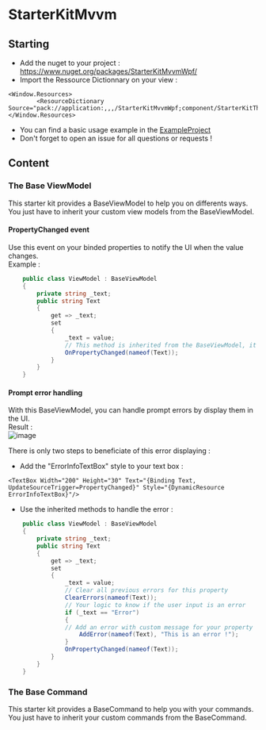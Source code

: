 # StarterKitMvvm

## Starting
* Add the nuget to your project : https://www.nuget.org/packages/StarterKitMvvmWpf/
* Import the Ressource Dictionnary on your view :
```xaml
<Window.Resources>
        <ResourceDictionary Source="pack://application:,,,/StarterKitMvvmWpf;component/StarterKitTheme.xaml"/>
</Window.Resources>
```
* You can find a basic usage example in the [ExampleProject](ExampleProject_Using_StarterKitMvvm)
* Don't forget to open an issue for all questions or requests !
## Content

### The Base ViewModel
This starter kit provides a BaseViewModel to help you on differents ways. <br />
You just have to inherit your custom view models from the BaseViewModel.
#### PropertyChanged event
Use this event on your binded properties to notify the UI when the value changes. <br />
Example :
```C#
    public class ViewModel : BaseViewModel
    {
        private string _text;
        public string Text
        {
            get => _text;
            set
            {
                _text = value;
                // This method is inherited from the BaseViewModel, it will invoke the PropertyChanged event
                OnPropertyChanged(nameof(Text));
            }
        }
    }
```

#### Prompt error handling
With this BaseViewModel, you can handle prompt errors by display them in the UI. <br />
Result : <br />
![image](https://user-images.githubusercontent.com/73818074/154536808-08babf4f-8d27-47c6-a54f-7ffe3012a869.png)

There is only two steps to beneficiate of this error displaying :
* Add the "ErrorInfoTextBox" style to your text box : 
```xaml
<TextBox Width="200" Height="30" Text="{Binding Text, UpdateSourceTrigger=PropertyChanged}" Style="{DynamicResource ErrorInfoTextBox}"/>
```
* Use the inherited methods to handle the error :
```C#
    public class ViewModel : BaseViewModel
    {
        private string _text;
        public string Text
        {
            get => _text;
            set
            {
                _text = value;
                // Clear all previous errors for this property
                ClearErrors(nameof(Text));
                // Your logic to know if the user input is an error
                if (_text == "Error")
                {
                // Add an error with custom message for your property
                    AddError(nameof(Text), "This is an error !");
                }
                OnPropertyChanged(nameof(Text));
            }
        }
    }
```

### The Base Command
This starter kit provides a BaseCommand to help you with your commands. <br />
You just have to inherit your custom commands from the BaseCommand.
